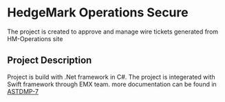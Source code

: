 # HedgeMark Operations Secure

The project is created to approve and manage wire tickets generated from HM-Operations site

## Project Description

Project is build with .Net framework in C#. The project is integerated with Swift framework through EMX team. more documentation can be found in [ASTDMP-7](https://jira15.bnymellon.net/browse/ASTDMP-7)
